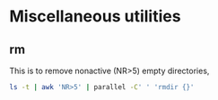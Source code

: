 # Miscellaneous utilities

## rm

This is to remove nonactive (NR>5) empty directories,

```bash
ls -t | awk 'NR>5' | parallel -C' ' 'rmdir {}'
```
